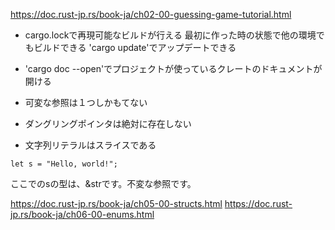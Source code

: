 https://doc.rust-jp.rs/book-ja/ch02-00-guessing-game-tutorial.html

* cargo.lockで再現可能なビルドが行える
最初に作った時の状態で他の環境でもビルドできる
'cargo update'でアップデートできる

* 'cargo doc --open'でプロジェクトが使っているクレートのドキュメントが開ける

* 可変な参照は１つしかもてない
* ダングリングポインタは絶対に存在しない
* 文字列リテラルはスライスである
```
let s = "Hello, world!";
```
ここでのsの型は、&strです。不変な参照です。

https://doc.rust-jp.rs/book-ja/ch05-00-structs.html
https://doc.rust-jp.rs/book-ja/ch06-00-enums.html

